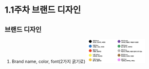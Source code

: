 # 1.1주차 브랜드 디자인

## 브랜드 디자인

1. Brand name, color, font(2가지 굵기로)
   <img src="./img/brand_color.png" width="40%" height="30%"> </img>
